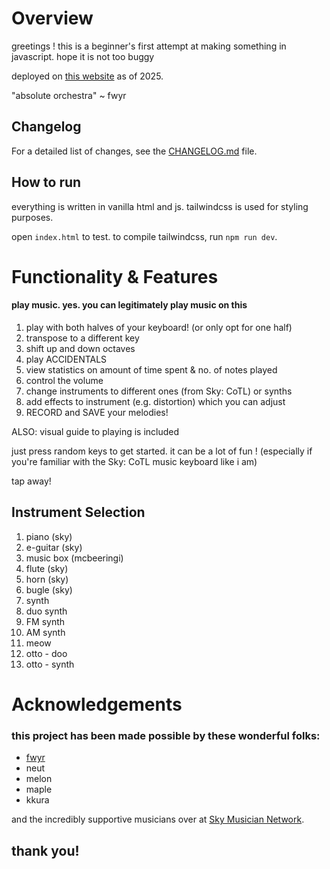 # Overview
greetings ! this is a beginner's first attempt at making something in javascript. hope it is not too buggy

deployed on [this website](https://www.skysynth.space/) as of 2025.

"absolute orchestra" ~ fwyr

## Changelog

For a detailed list of changes, see the [CHANGELOG.md](CHANGELOG.md) file.

## How to run
everything is written in vanilla html and js. tailwindcss is used for styling purposes.

open `index.html` to test. to compile tailwindcss, run `npm run dev`.

# Functionality & Features
#### play music. yes. you can legitimately play music on this

1. play with both halves of your keyboard! (or only opt for one half)
2. transpose to a different key 
3. shift up and down octaves 
4. play ACCIDENTALS
5. view statistics on amount of time spent & no. of notes played
6. control the volume
7. change instruments to different ones (from Sky: CoTL) or synths
8. add effects to instrument (e.g. distortion) which you can adjust
9. RECORD and SAVE your melodies!

ALSO: visual guide to playing is included

just press random keys to get started. it can be a lot of fun !
(especially if you're familiar with the Sky: CoTL music keyboard like i am)

tap away!


## Instrument Selection
1. piano (sky)
2. e-guitar (sky)
3. music box (mcbeeringi)
4. flute (sky)
5. horn (sky)
6. bugle (sky)
7. synth
8. duo synth
9. FM synth
10. AM synth
11. meow
12. otto - doo
13. otto - synth


# Acknowledgements

### this project has been made possible by these wonderful folks:
- [fwyr](https://github.com/fwyr)
- neut
- melon
- maple
- kkura

and the incredibly supportive musicians over at [Sky Musician Network](https://discord.gg/DsprQTfBVp).

## thank you!